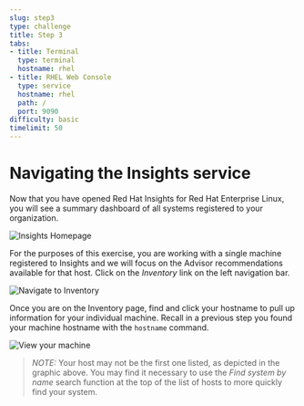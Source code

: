 ```yaml
---
slug: step3
type: challenge
title: Step 3
tabs:
- title: Terminal
  type: terminal
  hostname: rhel
- title: RHEL Web Console
  type: service
  hostname: rhel
  path: /
  port: 9090
difficulty: basic
timelimit: 50
---
```

# Navigating the Insights service

Now that you have opened Red Hat Insights for Red Hat Enterprise Linux, you 
will see a summary dashboard of all systems registered to your organization.

![Insights Homepage](./assets/insights-homepage-v2.png)

For the purposes of this exercise, you are working with a single machine
registered to Insights and we will focus on the Advisor recommendations 
available for that host.  Click on the _Inventory_ link on the left 
navigation bar.

![Navigate to Inventory](./assets/insights-homepage-inventory-highlight.png)

Once you are on the Inventory page, find and click your hostname to pull up
information for your individual machine.  Recall in a previous step you
found your machine hostname with the `hostname` command.

![View your machine](./assets/inventory-homepage-v2.png)

>_NOTE:_ Your host may not be the first one listed, as depicted in the graphic above.  You may find it necessary to use the _Find system by name_ search function at the top of the list of hosts to more quickly find your system.


